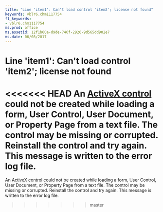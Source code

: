 ```yaml
---
title: "Line 'item1': Can't load control 'item2'; license not found"
keywords: vblr6.chm1117754
f1_keywords:
- vblr6.chm1117754
ms.prod: office
ms.assetid: 12f1b60a-d9de-746f-2926-9d565dd902e7
ms.date: 06/08/2017
---
```



# Line 'item1': Can't load control 'item2'; license not found

<<<<<<< HEAD
An [ActiveX control](../../Glossary/vbe-glossary.md) could not be created while loading a form, User Control, User Document, or Property Page from a text file. The control may be missing or corrupted. Reinstall the control and try again. This message is written to the error log file.
=======
An [ActiveX control](../../Glossary/vbe-glossary.md#activex-control) could not be created while loading a form, User Control, User Document, or Property Page from a text file. The control may be missing or corrupted. Reinstall the control and try again. This message is written to the error log file.
>>>>>>> master


